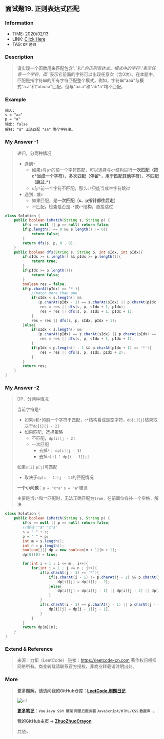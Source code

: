 ## 面试题19. 正则表达式匹配

### Information

* TIME: 2020/02/13
* LINK: [Click Here](https://leetcode-cn.com/problems/zheng-ze-biao-da-shi-pi-pei-lcof/submissions/)
* TAG: `DP` `递归`

### Description

> 请实现一个函数用来匹配包含'. '和'*'的正则表达式。模式中的字符'.'表示任意一个字符，而'*'表示它前面的字符可以出现任意次（含0次）。在本题中，匹配是指字符串的所有字符匹配整个模式。例如，字符串"aaa"与模式"a.a"和"ab*ac*a"匹配，但与"aa.a"和"ab*a"均不匹配。
>

### Example

```text
输入:
s = "aa"
p = "a"
输出: false
解释: "a" 无法匹配 "aa" 整个字符串。
```

### My Answer -1

> 递归，分两种情况
>
> * 遇到`*`
>   * 如果`s`与`p*`的前一个字符匹配，可以选择与`c*`结构进行**一次匹配（把c*当成一个字符）、多次匹配（停留\*，用于匹配其他字符）、不匹配（跳过.\*）**
>   * `s`与`*`前一个字符不匹配，那么`c*`只能当成空字符跳过
> * 遇到`.` 或`c`
>   * 如果匹配，是**一次匹配（s、p指针都往后走）**
>   * 不匹配，检查是否是`.*`或`c*`结构，直接跳过

```java
class Solution {
    public boolean isMatch(String s, String p) {
        if(s == null || p == null) return false;
        if(p.length() == 0 && s.length() != 0){
            return false;
        }
        return dfs(s, p, 0 , 0);
    }
    public boolean dfs(String s, String p, int sIdx, int pIdx){
        if(sIdx >= s.length() && pIdx >= p.length()){
            return true;
        }
        if(pIdx >= p.length()){
            return false;
        }
        boolean res = false;
        if(p.charAt(pIdx) == '*'){
            //match more than one
            if(sIdx < s.length() && 
               (p.charAt(pIdx - 1) == s.charAt(sIdx) || p.charAt(pIdx - 1) == '.')){
                res = res || dfs(s, p, sIdx + 1, pIdx);
                res = res || dfs(s, p, sIdx + 1, pIdx + 1);
            }
            res = res || dfs(s, p, sIdx, pIdx + 1);
        }else{
            if(sIdx < s.length() && 
               (p.charAt(pIdx) == s.charAt(sIdx) || p.charAt(pIdx) == '.')){
                res = res || dfs(s, p, sIdx + 1, pIdx + 1);
            }
            if(pIdx < p.length() - 1 && p.charAt(pIdx + 1) == '*'){
                res = res || dfs(s, p, sIdx, pIdx + 2);
            }
        }
        return res;
    }
}
```

### My Answer -2

> DP，分两种情况
>
> 当前字符是`*`
>
> * 如果`s`和`*`的前一个字符不匹配，`c*`结构看成是空字符，`dp[i][j]`结果取决于`dp[i][j - 2]`
> * 如果匹配，选择策略
>   * 不匹配，`dp[i][j - 2]`
>   * 一次匹配
>     * 去掉`*`： `dp[i][j - 1]` 
>     * 去掉`s[i]` ： `dp[i - 1][j]`
>
> 如果`s[i]` `p[j]`可匹配
>
> * 取决于`dp[i - 1][j - 1]`的匹配情况
>
> **一个小问题**：`p = "c*a"`  `s = "a"`错误
>
> 主要是当`c*`和`""`匹配时，无法正确匹配为`true`，在前置位各补一个空格，解决

```java
class Solution {
    public boolean isMatch(String s, String p) {
        if(s == null || p == null) return false;
        //解决："a" "c*a"
        s = " " + s;
        p = " " + p;
        int m = s.length();
        int n = p.length();
        boolean[][] dp = new boolean[m + 1][n + 1];
        dp[0][0] = true;

        for(int i = 1 ; i <= m ; i++){
            for(int j = 1 ; j <= n ; j++){
                if(p.charAt(j - 1) == '*'){
                    if(s.charAt(i - 1) != p.charAt(j - 2) && p.charAt(j - 2) != '.'){
                        dp[i][j] = dp[i][j - 2];
                    }else{
                        dp[i][j] = dp[i][j - 1] || dp[i][j - 2] || dp[i - 1][j];
                    }
                }
                if(s.charAt(i - 1) == p.charAt(j - 1) || p.charAt(j - 1) == '.'){
                    dp[i][j] = dp[i - 1][j - 1];
                }
            }
        }
        return dp[m][n];
    }
}
```

### Extend & Reference

> 来源：力扣（LeetCode）
> 链接：https://leetcode-cn.com
> 著作权归领扣网络所有。商业转载请联系官方授权，非商业转载请注明出处。

### More

> **更多题解，请访问我的GitHub仓库：[LeetCode 刷题日记](https://github.com/ZhuoZhuoCrayon/my-Nodes/blob/master/Daily/README_2020.md)**
>
> ![alt](https://raw.githubusercontent.com/ZhuoZhuoCrayon/my-Nodes/master/Daily/img/mynode.png)
>
> [**更多笔记**](https://github.com/ZhuoZhuoCrayon/my-Nodes)：**`Vue` `Java SSM 框架` `阿里云服务器` `JavaScript/HTML/CSS`   `数据库` ...**
>
> **我的GitHub主页 -> [ZhuoZhuoCrayon](https://github.com/ZhuoZhuoCrayon)**
>
> 共勉~


